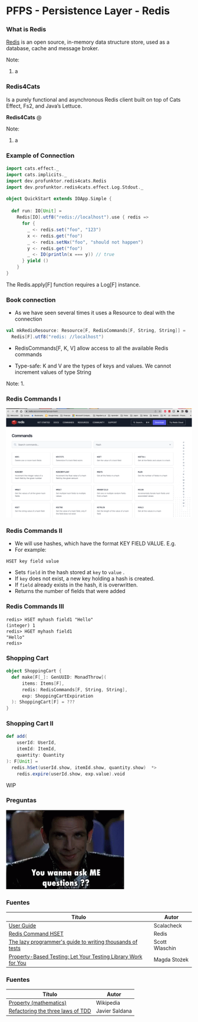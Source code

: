 # PFPS - Persistence Layer - Redis 



### What is Redis

[Redis](https://redis.io/) is an open source, in-memory data structure store, used as a database, cache and message broker. <i class="fa-solid fa-book"></i>


Note:
1. a



### Redis4Cats

Is a purely functional and asynchronous Redis client built on top of Cats Effect, Fs2, and Java’s Lettuce.

<p>
  <strong>Redis4Cats</strong> @
  <a href="https://github.com/profunktor/redis4cats"><i class="fa-brands fa-github-square"></i></a>
</p>


Note:
1. a



### Example of Connection

```scala mdoc:invisible
import cats.effect._
import cats.implicits._
import dev.profunktor.redis4cats.Redis
import dev.profunktor.redis4cats.effect.Log.Stdout._
```
```scala mdoc
object QuickStart extends IOApp.Simple {

  def run: IO[Unit] =
    Redis[IO].utf8("redis://localhost").use { redis =>
      for {
        _ <- redis.set("foo", "123")
        x <- redis.get("foo")
        _ <- redis.setNx("foo", "should not happen")
        y <- redis.get("foo")
        _ <- IO(println(x === y)) // true
      } yield ()
    }
}
```
The Redis.apply[F] function requires a Log[F] instance.



### Book connection

- As we have seen several times it uses a Resource to deal with the connection
<!-- .element: class="fragment" data-fragment-index="1" -->

```scala 
val mkRedisResource: Resource[F, RedisCommands[F, String, String]] =
  Redis[F].utf8("redis: //localhost")
```
<!-- .element: class="fragment" data-fragment-index="2" -->

- RedisCommands[F, K, V] allow access to all the available Redis commands
<!-- .element: class="fragment" data-fragment-index="3" -->
- Type-safe: K and V are the types of keys and values. We cannot increment values of type String
<!-- .element: class="fragment" data-fragment-index="4" -->

Note:
1. 



### Redis Commands I

![Redis commands](imgs/CommandsRedis.png)



### Redis Commands II

- We will use hashes, which have the format KEY FIELD VALUE. E.g.
- For example: 
``` 
HSET key field value
```
- Sets ` field `  in the hash stored at ` key ` to ` value ` .
- If ` key ` does not exist, a new key holding a hash is created.
- If ` field ` already exists in the hash, it is overwritten.
- Returns the number of fields that were added 



### Redis Commands III

```shell
redis> HSET myhash field1 "Hello"
(integer) 1
redis> HGET myhash field1
"Hello"
redis>
```



### Shopping Cart

```scala
object ShoppingCart {
  def make[F[_]: GenUUID: MonadThrow](
      items: Items[F],
      redis: RedisCommands[F, String, String],
      exp: ShoppingCartExpiration
  ): ShoppingCart[F] = ???
}
```



### Shopping Cart II

```scala
def add(
    userId: UserId,
    itemId: ItemId,
    quantity: Quantity
): F[Unit] =
  redis.hSet(userId.show, itemId.show, quantity.show)  *>
    redis.expire(userId.show, exp.value).void
```

WIP


### Preguntas

![Questions](imgs/questions.webp)



### Fuentes

| Título                                                                                                       | Autor          |
|--------------------------------------------------------------------------------------------------------------|----------------|
| [User Guide](https://github.com/typelevel/scalacheck/blob/main/doc/UserGuide.md)                             | Scalacheck     |
| [Redis Command HSET](https://redis.io/commands/hset/)                                                        | Redis          |
| [The lazy programmer's guide to writing thousands of tests](https://www.youtube.com/watch?v=IYzDFHx6QPY)     | Scott Wlaschin |
| [Property-Based Testing: Let Your Testing Library Work for You](https://www.youtube.com/watch?v=pO4_3kg1wMw) | Magda Stożek   |



### Fuentes

| Título                                                                                                            | Autor          |
|-------------------------------------------------------------------------------------------------------------------|----------------|
| [Property (mathematics)](https://en.wikipedia.org/wiki/Property_(mathematics))                                    | Wikipedia      |
| [Refactoring the three laws of TDD](http://www.javiersaldana.com/articles/tech/refactoring-the-three-laws-of-tdd) | Javier Saldana |